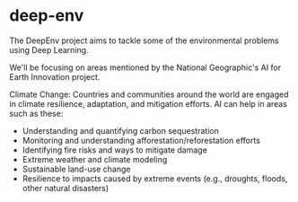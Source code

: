 # deep-env
The DeepEnv project aims to tackle some of the environmental problems using Deep Learning.

We'll be focusing on areas mentioned by the National Geographic's AI for Earth Innovation project.

Climate Change: Countries and communities around the world are engaged in climate resilience, adaptation, and mitigation efforts. AI can help in areas such as these:

- Understanding and quantifying carbon sequestration 
- Monitoring and understanding afforestation/reforestation efforts
- Identifying fire risks and ways to mitigate damage
- Extreme weather and climate modeling
- Sustainable land-use change
- Resilience to impacts caused by extreme events (e.g., droughts, floods, other natural disasters)
